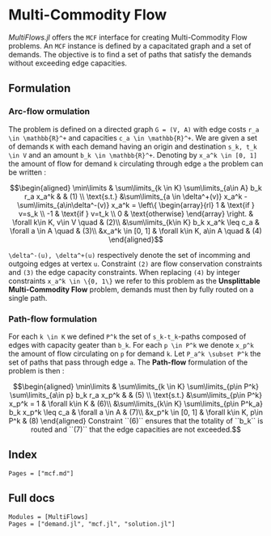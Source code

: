 # Multi-Commodity Flow

_MultiFlows.jl_ offers the `MCF` interface for creating Multi-Commodity Flow problems. An `MCF` instance is defined by a capacitated graph and a set of demands. The objective is to find a set of paths that satisfy the demands without exceeding edge capacities.

## Formulation

### Arc-flow ormulation

The problem is defined on a directed graph ``G = (V, A)`` with edge costs ``r_a \in \mathbb{R}^+`` and capacities ``c_a \in \mathbb{R}^+``. We are given a set of demands ``K`` with each demand having an origin and destination ``s_k, t_k \in V`` and an amount ``b_k \in \mathbb{R}^+``. Denoting by ``x_a^k \in [0, 1]`` the amount of flow for demand ``k`` circulating through edge ``a`` the problem can be written : 

```math
\begin{aligned}
\min\limits & \sum\limits_{k \in K} \sum\limits_{a\in A} b_k r_a x_a^k & & (1) \\
\text{s.t.} &\sum\limits_{a \in \delta^+(v)} x_a^k - \sum\limits_{a\in\delta^-(v)} x_a^k = \left\{ \begin{array}{rl} 1 & \text{if } v=s_k \\ -1 & \text{if } v=t_k \\ 0 & \text{otherwise} \end{array} \right. & \forall k\in K, v\in V \quad & (2)\\
&\sum\limits_{k\in K} b_k x_a^k \leq c_a & \forall a \in A \quad & (3)\\
&x_a^k \in [0, 1] & \forall k\in K, a\in A \quad & (4)
\end{aligned}
```

``\delta^-(u), \delta^+(u)`` respectively denote the set of incomming and outgoing edges at vertex ``u``. Constraint ``(2)`` are flow conservation constraints and ``(3)`` the edge capacity constraints. When replacing ``(4)`` by integer constraints ``x_a^k \in \{0, 1\}`` we refer to this problem as the **Unsplittable Multi-Commodity Flow** problem, demands must then by fully routed on a single path.

### Path-flow formulation
For each ``k \in K`` we defined ``P^k`` the set of ``s_k-t_k``-paths composed of edges with capacity geater than ``b_k``. For each ``p \in P^k`` we denote ``x_p^k`` the amount of flow circulating on ``p`` for demand ``k``. Let ``P_a^k \subset P^k`` the set of paths that pass through edge ``a``. The **Path-flow** formulation of the problem is then : 

```math
\begin{aligned}
\min\limits & \sum\limits_{k \in K} \sum\limits_{p\in P^k} \sum\limits_{a\in p} b_k r_a x_p^k & & (5) \\
\text{s.t.} &\sum\limits_{p\in P^k} x_p^k  = 1 & \forall k\in K & (6)\\
&\sum\limits_{k\in K} \sum\limits_{p\in P^k_a} b_k x_p^k \leq c_a & \forall a \in A  & (7)\\
&x_p^k \in [0, 1] & \forall k\in K, p\in P^k & (8)
\end{aligned}

Constraint ``(6)`` ensures that the totality of ``b_k`` is routed and ``(7)`` that the edge capacities are not exceeded.
```

## Index

```@index
Pages = ["mcf.md"]
```

## Full docs

```@autodocs
Modules = [MultiFlows]
Pages = ["demand.jl", "mcf.jl", "solution.jl"]

```

